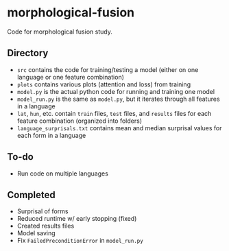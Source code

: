 # morphological-fusion
Code for morphological fusion study.

## Directory
* `src` contains the code for training/testing a model (either on one language or one feature combination)
* `plots` contains various plots (attention and loss) from training
* `model.py` is the actual python code for running and training one model
* `model_run.py` is the same as `model.py`, but it iterates through all features in a language
* `lat`, `hun`, etc. contain `train` files, `test` files, and `results` files for each feature combination (organized into folders)
* `language_surprisals.txt` contains mean and median surprisal values for each form in a language

## To-do
* Run code on multiple languages

## Completed
* Surprisal of forms
* Reduced runtime w/ early stopping (fixed)
* Created results files
* Model saving
* Fix `FailedPreconditionError` in `model_run.py`
